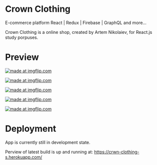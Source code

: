# Crown Clothing

E-commerce platform React | Redux | Firebase | GraphQL and more...

Crown Clothing is a online shop, created by Artem Nikolaiev, for React.js study porpuses.

# Preview

<a href="https://imgflip.com/gif/3ljmo4"><img src="https://i.imgflip.com/3ljmo4.gif" title="made at imgflip.com"/></a>

<a href="https://imgflip.com/gif/3ljn6y"><img src="https://i.imgflip.com/3ljn6y.gif" title="made at imgflip.com"/></a>

<a href="https://imgflip.com/gif/3ljmxb"><img src="https://i.imgflip.com/3ljmxb.gif" title="made at imgflip.com"/></a>

<a href="https://imgflip.com/gif/3ljmzf"><img src="https://i.imgflip.com/3ljmzf.gif" title="made at imgflip.com"/></a>

<a href="https://imgflip.com/gif/3ljn2c"><img src="https://i.imgflip.com/3ljn2c.gif" title="made at imgflip.com"/></a>

# Deployment

App is currently still in development state.

Perview of latest build is up and running at: https://crwn-clothing-s.herokuapp.com/
